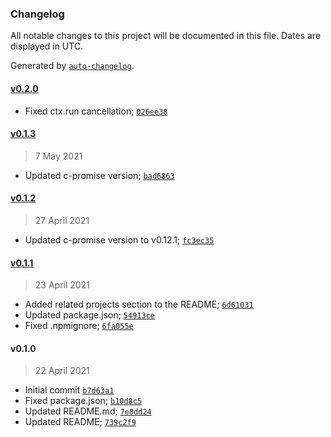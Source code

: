 ### Changelog

All notable changes to this project will be documented in this file. Dates are displayed in UTC.

Generated by [`auto-changelog`](https://github.com/CookPete/auto-changelog).

#### [v0.2.0](https://github.com/DigitalBrainJS/cp-koa/compare/v0.1.3...v0.2.0)

- Fixed ctx.run cancellation; [`026ee38`](https://github.com/DigitalBrainJS/cp-koa/commit/026ee38f36ed530a8de8eb5cbd9b7f22dbd14e54)

#### [v0.1.3](https://github.com/DigitalBrainJS/cp-koa/compare/v0.1.2...v0.1.3)

> 7 May 2021

- Updated c-promise version; [`bad6863`](https://github.com/DigitalBrainJS/cp-koa/commit/bad6863c84a72406a449b6751fa6ca946026b8bb)

#### [v0.1.2](https://github.com/DigitalBrainJS/cp-koa/compare/v0.1.1...v0.1.2)

> 27 April 2021

- Updated c-promise version to v0.12.1; [`fc3ec35`](https://github.com/DigitalBrainJS/cp-koa/commit/fc3ec35835c08225a2743160f655ce7a08c4b190)

#### [v0.1.1](https://github.com/DigitalBrainJS/cp-koa/compare/v0.1.0...v0.1.1)

> 23 April 2021

- Added related projects section to the README; [`6d61031`](https://github.com/DigitalBrainJS/cp-koa/commit/6d61031bda375651221c9999aeac10bb72720c66)
- Updated package.json; [`54913ce`](https://github.com/DigitalBrainJS/cp-koa/commit/54913ce11892bc1021c534e49a943ac8fb48e379)
- Fixed .npmignore; [`6fa055e`](https://github.com/DigitalBrainJS/cp-koa/commit/6fa055e72c11f72a604d32a6c2edad995aad3031)

#### v0.1.0

> 22 April 2021

- Initial commit [`b7d63a1`](https://github.com/DigitalBrainJS/cp-koa/commit/b7d63a1b55de1225b8853d0f754173216c2a3322)
- Fixed package.json; [`b10d8c5`](https://github.com/DigitalBrainJS/cp-koa/commit/b10d8c54b0c39f01d104f6ab18487c99dcb3ada9)
- Updated README.md; [`7e8dd24`](https://github.com/DigitalBrainJS/cp-koa/commit/7e8dd24e6c2c40dfa82453eec54428492a338d51)
- Updated README; [`739c2f9`](https://github.com/DigitalBrainJS/cp-koa/commit/739c2f95d2135eda5850fe969bb238cc2d67c77e)
